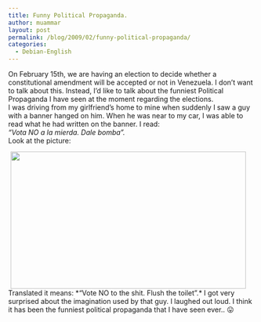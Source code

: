 ```yaml
---
title: Funny Political Propaganda.
author: muammar
layout: post
permalink: /blog/2009/02/funny-political-propaganda/
categories:
  - Debian-English
---
```

On February 15th, we are having an election to decide whether a constitutional amendment will be accepted or not in Venezuela. I don&#8217;t want to talk about this. Instead, I&#8217;d like to talk about the funniest Political Propaganda I have seen at the moment regarding the elections.  
I was driving from my girlfriend&#8217;s home to mine when suddenly I saw a guy with a banner hanged on him. When he was near to my car, I was able to read what he had written on the banner. I read:  
*&#8220;Vota NO a la mierda. Dale bomba&#8221;.*  
Look at the picture:  
<!-- s9ymdb:34 -->

<img class="serendipity_image_left" width="480" height="280" style="float: center; border: 0px; padding-left: 5px; padding-right: 5px;" src="/blog/uploads/Image047.jpg" alt="" />  
Translated it means:  
*&#8220;Vote NO to the shit. Flush the toilet&#8221;.*  
I got very surprised about the imagination used by that guy. I laughed out loud. I think it has been the funniest political propaganda that I have seen ever.. 😛